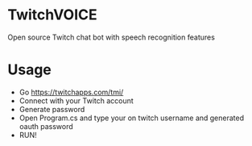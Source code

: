 # TwitchVOICE
Open source Twitch chat bot with speech recognition features

# Usage
- Go https://twitchapps.com/tmi/
- Connect with your Twitch account
- Generate password
- Open Program.cs and type your on twitch username and generated oauth password
- RUN!
